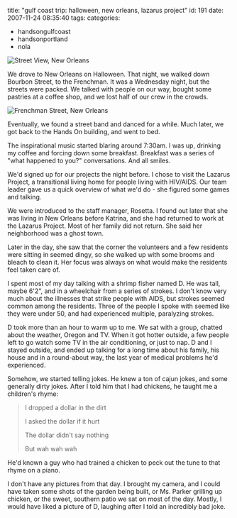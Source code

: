 title: "gulf coast trip: halloween, new orleans, lazarus project"
id: 191
date: 2007-11-24 08:35:40
tags: 
categories: 
- handsongulfcoast
- handsonportland
- nola

![Street View, New Orleans](http://www.chesnok.com/daily/wp-content/uploads/2007/11/dsc_0209.jpg)

We drove to New Orleans on Halloween. That night, we walked down Bourbon Street, to the Frenchman. It was a Wednesday night, but the streets were packed. We talked with people on our way, bought some pastries at a coffee shop, and we lost half of our crew in the crowds. 

![Frenchman Street, New Orleans](http://www.chesnok.com/daily/wp-content/uploads/2007/11/dsc_0225.jpg)

Eventually, we found a street band and danced for a while. Much later, we got back to the Hands On building, and went to bed. 

The inspirational music started blaring around 7:30am. I was up, drinking my coffee and forcing down some breakfast. Breakfast was a series of "what happened to you?" conversations. And all smiles. 

We'd signed up for our projects the night before. I chose to visit the Lazarus Project, a transitional living home for people living with HIV/AIDS.  Our team leader gave us a quick overview of what we'd do - she figured some games and talking.

We were introduced to the staff manager, Rosetta. I found out later that she was living in New Orleans before Katrina, and she had returned to work at the Lazarus Project. Most of her family did not return. She said her neighborhood was a ghost town.  

Later in the day, she saw that the corner the volunteers and a few residents were sitting in seemed dingy, so she walked up with some brooms and bleach to clean it.  Her focus was always on what would make the residents feel taken care of. 

I spent most of my day talking with a shrimp fisher named D. He was tall, maybe 6'2", and in a wheelchair from a series of strokes. I don't know very much about the illnesses that strike people with AIDS, but strokes seemed common among the residents. Three of the people I spoke with seemed like they were under 50, and had experienced multiple, paralyzing strokes. 

D took more than an hour to warm up to me. We sat with a group, chatted about the weather, Oregon and TV. When it got hotter outside, a few people left to go watch some TV in the air conditioning, or just to nap. D and I stayed outside, and ended up talking for a long time about his family, his house and in a round-about way, the last year of medical problems he'd experienced. 

Somehow, we started telling jokes. He knew a ton of cajun jokes, and some generally dirty jokes. After I told him that I had chickens, he taught me a children's rhyme: 

> I dropped a dollar in the dirt> 
> I asked the dollar if it hurt> 
> The dollar didn't say nothing> 
> But wah wah wah

He'd known a guy who had trained a chicken to peck out the tune to that rhyme on a piano. 

I don't have any pictures from that day. I brought my camera, and I could have taken some shots of the garden being built, or Ms. Parker grilling up chicken, or the sweet, southern patio we sat on most of the day. Mostly, I would have liked a picture of D, laughing after I told an incredibly bad joke. 
